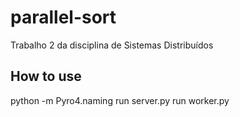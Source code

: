 # parallel-sort
Trabalho 2 da disciplina de Sistemas Distribuídos

## How to use ##
python -m Pyro4.naming
run server.py
run worker.py

